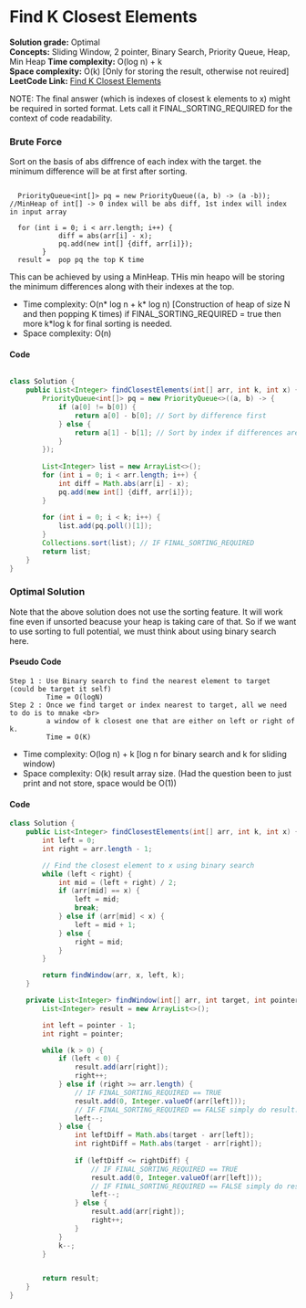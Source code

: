 # Find K Closest Elements

**Solution grade:** Optimal  
**Concepts:** Sliding Window, 2 pointer, Binary Search, Priority Queue, Heap, Min Heap
**Time complexity:** O(log n) + k  
**Space complexity:** O(k)  [Only for storing the result, otherwise not reuired]
**LeetCode Link:** [Find K Closest Elements](https://leetcode.com/problems/find-k-closest-elements)

NOTE: The final answer (which is indexes of closest k elements to x) might be required in sorted format.
Lets call it FINAL_SORTING_REQUIRED for the context of code readability.


### Brute Force 

 Sort on the basis of abs diffrence of each index with the target. the minimum difference will be at first after sorting. 
```

  PriorityQueue<int[]> pq = new PriorityQueue((a, b) -> (a -b)); //MinHeap of int[] -> 0 index will be abs diff, 1st index will index in input array

  for (int i = 0; i < arr.length; i++) {
            diff = abs(arr[i] - x);
            pq.add(new int[] {diff, arr[i]});
        }
  result =  pop pq the top K time

```

This can be achieved by using a MinHeap. THis min heapo will be storing the minimum differences along with their indexes at the top.


- Time complexity: O(n* log n + k* log n) [Construction of heap of size N and then popping K times)
                   if  FINAL_SORTING_REQUIRED = true then more k*log k for final sorting is needed.
- Space complexity: O(n)


####  Code

```java

class Solution {
    public List<Integer> findClosestElements(int[] arr, int k, int x) {
        PriorityQueue<int[]> pq = new PriorityQueue<>((a, b) -> {
            if (a[0] != b[0]) {
                return a[0] - b[0]; // Sort by difference first
            } else {
                return a[1] - b[1]; // Sort by index if differences are the same
            }
        });
      
        List<Integer> list = new ArrayList<>();
        for (int i = 0; i < arr.length; i++) {
            int diff = Math.abs(arr[i] - x);
            pq.add(new int[] {diff, arr[i]});
        }
        
        for (int i = 0; i < k; i++) {
            list.add(pq.poll()[1]);
        }
        Collections.sort(list); // IF FINAL_SORTING_REQUIRED
        return list;
    }
}
```



### Optimal Solution 
Note that the above solution does not use the sorting feature. It will work fine even if unsorted beacuse your heap is taking care of that.
So if we want to use sorting to full potential, we must think about using binary search here.

#### Pseudo Code
```
Step 1 : Use Binary search to find the nearest element to target (could be target it self) 
         Time = O(logN)
Step 2 : Once we find target or index nearest to target, all we need to do is to mnake <br>
         a window of k closest one that are either on left or right of k.
         Time = O(K)
```

- Time complexity: O(log n) + k [log n for binary search and k for sliding window)
- Space complexity: O(k) result array size. (Had the question been to just print and not store, space would be O(1))

#### Code
``` java
class Solution {
    public List<Integer> findClosestElements(int[] arr, int k, int x) {
        int left = 0;
        int right = arr.length - 1;

        // Find the closest element to x using binary search
        while (left < right) {
            int mid = (left + right) / 2;
            if (arr[mid] == x) {
                left = mid;
                break;
            } else if (arr[mid] < x) {
                left = mid + 1;
            } else {
                right = mid;
            }
        }

        return findWindow(arr, x, left, k);
    }

    private List<Integer> findWindow(int[] arr, int target, int pointer, int k) {
        List<Integer> result = new ArrayList<>();

        int left = pointer - 1;
        int right = pointer;

        while (k > 0) {
            if (left < 0) {
                result.add(arr[right]);
                right++;
            } else if (right >= arr.length) {
                // IF FINAL_SORTING_REQUIRED == TRUE 
                result.add(0, Integer.valueOf(arr[left]));
                // IF FINAL_SORTING_REQUIRED == FALSE simply do result.add(arr[left])
                left--;
            } else {
                int leftDiff = Math.abs(target - arr[left]);
                int rightDiff = Math.abs(target - arr[right]);
                
                if (leftDiff <= rightDiff) {
                    // IF FINAL_SORTING_REQUIRED == TRUE 
                    result.add(0, Integer.valueOf(arr[left]));
                    // IF FINAL_SORTING_REQUIRED == FALSE simply do result.add(arr[left])
                    left--;
                } else {
                    result.add(arr[right]);
                    right++;
                }
            }
            k--;
        }


        return result;
    }
}

```
